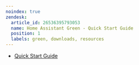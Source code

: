 ```yaml
---
noindex: true
zendesk:
  article_id: 26536395793053
  name: Home Assistant Green - Quick Start Guide
  position: 1
  labels: green, downloads, resources
---
```


- [Quick Start Guide](/static/docs/green/ha-green_quick-start-guide_v1-0.pdf)
